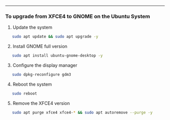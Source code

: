 ---
### To upgrade from XFCE4 to GNOME on the Ubuntu System


1. Update the system

```bash
   sudo apt update && sudo apt upgrade -y 
```

2. Install GNOME full version

```bash
   sudo apt install ubuntu-gnome-desktop -y
```

3. Configure the display manager

```bash
   sudo dpkg-reconfigure gdm3
```

4. Reboot the system

```bash
   sudo reboot
```

5. Remove the XFCE4 version

```bash
   sudo apt purge xfce4 xfce4-* && sudo apt autoremove --purge -y
```


